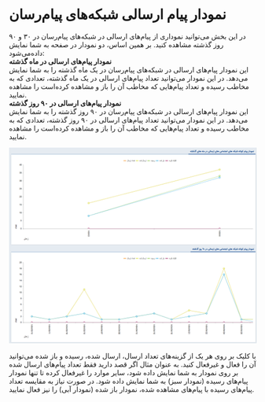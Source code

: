 # نمودار پیام ارسالی شبکه‌های پیام‌رسان
در این بخش می‌توانید نموداری از پیام‌های ارسالی در شبکه‌های پیام‌رسان در ۳۰ و ۹۰ روز گذشته مشاهده کنید. بر همین اساس، دو نمودار در صفحه به شما نمایش داده‌می‌شود: <br>
**نمودار پیام‌های ارسالی در ماه گذشته** <br>
این نمودار پیام‌های ارسالی در شبکه‌های پیام‌رسان در یک ماه گذشته را به شما نمایش می‌دهد. در این نمودار می‌توانید تعداد پیام‌های ارسالی در یک ماه گذشته، تعدادی که به مخاطب رسیده و تعداد پیام‌هایی که مخاطب آن را باز و مشاهده کرده‌است را مشاهده نمایید.<br>
**نمودار پیام‌های ارسالی در ۹۰ روز گذشته** <br>
این نمودار پیام‌های ارسالی در شبکه‌های پیام‌رسان در ۹۰ روز گذشته را به شما نمایش می‌دهد. در این نمودار می‌توانید تعداد پیام‌های ارسالی در ۹۰ روز گذشته، تعدادی که به مخاطب رسیده و تعداد پیام‌هایی که مخاطب آن را باز و مشاهده کرده‌است را مشاهده نمایید.<br>

![نمودار پیام‌های ارسالی شبکه‌های پیام‌رسان](./social-network-message-chart.png)

با کلیک بر روی هر یک از گزینه‌های تعداد ارسال، ارسال شده، رسیده و باز شده می‌توانید آن را فعال و غیرفعال کنید. به عنوان مثال اگر قصد دارید فقط تعداد پیام‌های ارسال شده بر روی نمودار به شما نمایش داده شود، سایر موارد را غیرفعال کرده تا تنها نمودار پیام‌های رسیده (نمودار سبز) به شما نمایش داده شود. در صورت نیاز به مقایسه تعداد پیام‌های رسیده با پیام‌های مشاهده شده، نمودار باز شده (نمودار آبی) را نیز فعال نمایید.<br>